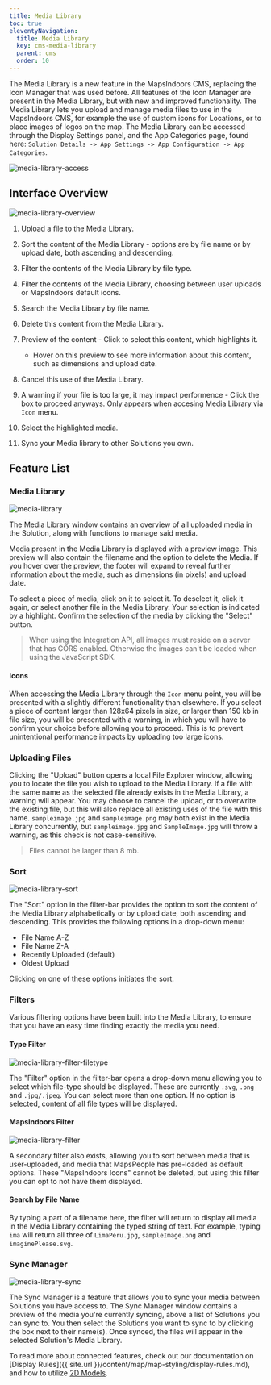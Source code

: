 ```yaml
---
title: Media Library
toc: true
eleventyNavigation:
  title: Media Library
  key: cms-media-library
  parent: cms
  order: 10
---
```


The Media Library is a new feature in the MapsIndoors CMS, replacing the Icon Manager that was used before. All features of the Icon Manager are present in the Media Library, but with new and improved functionality. The Media Library lets you upload and manage media files to use in the MapsIndoors CMS, for example the use of custom icons for Locations, or to place images of logos on the map. The Media Library can be accessed through the Display Settings panel, and the App Categories page, found here: `Solution Details -> App Settings -> App Configuration -> App Categories`.

![media-library-access](/assets/cms/media-library/media-library-access.png)

## Interface Overview

![media-library-overview](/assets/cms/media-library/media-library-overview.png)

1. Upload a file to the Media Library.
1. Sort the content of the Media Library - options are by file name or by upload date, both ascending and descending.
1. Filter the contents of the Media Library by file type.
1. Filter the contents of the Media Library, choosing between user uploads or MapsIndoors default icons.
1. Search the Media Library by file name.
1. Delete this content from the Media Library.
1. Preview of the content - Click to select this content, which highlights it.
    * Hover on this preview to see more information about this content, such as dimensions and upload date.

1. Cancel this use of the Media Library.
1. A warning if your file is too large, it may impact performence - Click the box to proceed anyways. Only appears when accesing Media Library via `Icon` menu.
1. Select the highlighted media.
1. Sync your Media library to other Solutions you own.

<!-- 1. Filter the content of the Media Library by image dimensions.  THIS IS NOT IN THE CURRENT FEATURE SCOPE -->

## Feature List

### Media Library

![media-library](/assets/cms/media-library/media-library.png)

The Media Library window contains an overview of all uploaded media in the Solution, along with functions to manage said media.

Media present in the Media Library is displayed with a preview image. This preview will also contain the filename and the option to delete the Media. If you hover over the preview, the footer will expand to reveal further information about the media, such as dimensions (in pixels) and upload date.

To select a piece of media, click on it to select it. To deselect it, click it again, or select another file in the Media Library. Your selection is indicated by a highlight. Confirm the selection of the media by clicking the "Select" button.

> When using the Integration API, all images must reside on a server that has CORS enabled. Otherwise the images can't be loaded when using the JavaScript SDK.

#### Icons

When accessing the Media Library through the `Icon` menu point, you will be presented with a slightly different functionality than elsewhere. If you select a piece of content larger than 128x64 pixels in size, or larger than 150 kb in file size, you will be presented with a warning, in which you will have to confirm your choice before allowing you to proceed. This is to prevent unintentional performance impacts by uploading too large icons.

### Uploading Files

Clicking the "Upload" button opens a local File Explorer window, allowing you to locate the file you wish to upload to the Media Library. If a file with the same name as the selected file already exists in the Media Library, a warning will appear. You may choose to cancel the upload, or to overwrite the existing file, but this will also replace all existing uses of the file with this name. `sampleimage.jpg` and `sampleimage.png` may both exist in the Media Library concurrently, but `sampleimage.jpg` and `SampleImage.jpg` will throw a warning, as this check is not case-sensitive.

> Files cannot be larger than 8 mb.

### Sort

![media-library-sort](/assets/cms/media-library/media-library-sort.png)

The "Sort" option in the filter-bar provides the option to sort the content of the Media Library alphabetically or by upload date, both ascending and descending. This provides the following options in a drop-down menu:

* File Name A-Z
* File Name Z-A
* Recently Uploaded (default)
* Oldest Upload

Clicking on one of these options initiates the sort.

### Filters

Various filtering options have been built into the Media Library, to ensure that you have an easy time finding exactly the media you need.

#### Type Filter

![media-library-filter-filetype](/assets/cms/media-library/media-library-filter-filetype.png)

The "Filter" option in the filter-bar opens a drop-down menu allowing you to select which file-type should be displayed. These are currently `.svg`, `.png` and `.jpg/.jpeg`. You can select more than one option. If no option is selected, content of all file types will be displayed.

#### MapsIndoors Filter

![media-library-filter](/assets/cms/media-library/media-library-filter.png)

A secondary filter also exists, allowing you to sort between media that is user-uploaded, and media that MapsPeople has pre-loaded as default options. These "MapsIndoors Icons" cannot be deleted, but using this filter you can opt to not have them displayed.

#### Search by File Name

By typing a part of a filename here, the filter will return to display all media in the Media Library containing the typed string of text. For example, typing `ima` will return all three of `LimaPeru.jpg`, `sampleImage.png` and `imaginePlease.svg`.

### Sync Manager

![media-library-sync](/assets/cms/media-library/media-library-sync.png)

The Sync Manager is a feature that allows you to sync your media between Solutions you have access to. The Sync Manager window contains a preview of the media you're currently syncing, above a list of Solutions you can sync to. You then select the Solutions you want to sync to by clicking the box next to their name(s). Once synced, the files will appear in the selected Solution's Media Library.

To read more about connected features, check out our documentation on [Display Rules]({{  site.url }}/content/map/map-styling/display-rules.md), and how to utilize [2D Models](https://docs-beta.mapsindoors.com/content/cms/#2d-models-and-icons).

